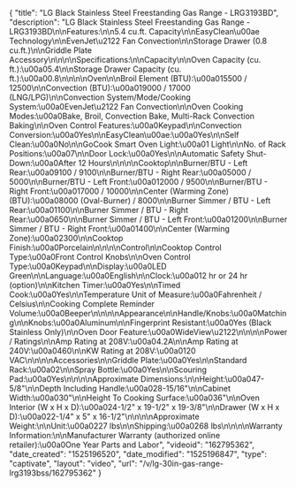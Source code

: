 {
    "title": "LG Black Stainless Steel Freestanding Gas Range - LRG3193BD",
    "description": "LG Black Stainless Steel Freestanding Gas Range - LRG3193BD\n\nFeatures:\n\n5.4 cu.ft. Capacity\n\nEasyClean\u00ae Technology\n\nEvenJet\u2122 Fan Convection\n\nStorage Drawer (0.8 cu.ft.)\n\nGriddle Plate Accessory\n\n\n\nSpecifications:\n\nCapacity\n\nOven Capacity (cu. ft.):\u00a05.4\n\nStorage Drawer Capacity (cu. ft.):\u00a00.8\n\n\n\nOven\n\nBroil Element (BTU):\u00a015500 \/ 12500\n\nConvection (BTU):\u00a019000 \/ 17000 (LNG\/LPG)\n\nConvection System\/Mode\/Cooking System:\u00a0EvenJet\u2122 Fan Convection\n\nOven Cooking Modes:\u00a0Bake, Broil, Convection Bake, Multi-Rack Convection Baking\n\nOven Control Features:\u00a0Keypad\n\nConvection Conversion:\u00a0Yes\n\nEasyClean\u00ae:\u00a0Yes\n\nSelf Clean:\u00a0No\n\nGoCook Smart Oven Light:\u00a01 Light\n\nNo. of Rack Positions:\u00a07\n\nDoor Lock:\u00a0Yes\n\nAutomatic Safety Shut-Down:\u00a0After 12 Hours\n\n\n\nCooktop\n\nBurner\/BTU - Left Rear:\u00a09100 \/ 9100\n\nBurner\/BTU - Right Rear:\u00a05000 \/ 5000\n\nBurner\/BTU - Left Front:\u00a012000 \/ 9500\n\nBurner\/BTU - Right Front:\u00a017000 \/ 10000\n\nCenter (Warming Zone) (BTU):\u00a08000 (Oval-Burner) \/ 8000\n\nBurner Simmer \/ BTU - Left Rear:\u00a01100\n\nBurner Simmer \/ BTU - Right Rear:\u00a0650\n\nBurner Simmer \/ BTU - Left Front:\u00a01200\n\nBurner Simmer \/ BTU - Right Front:\u00a01400\n\nCenter (Warming Zone):\u00a02300\n\nCooktop Finish:\u00a0Porcelain\n\n\n\nControl\n\nCooktop Control Type:\u00a0Front Control Knobs\n\nOven Control Type:\u00a0Keypad\n\nDisplay:\u00a0LED Green\n\nLanguage:\u00a0English\n\nClock:\u00a012 hr or 24 hr (option)\n\nKitchen Timer:\u00a0Yes\n\nTimed Cook:\u00a0Yes\n\nTemperature Unit of Measure:\u00a0Fahrenheit \/ Celsius\n\nCooking Complete Reminder Volume:\u00a0Beeper\n\n\n\nAppearance\n\nHandle\/Knobs:\u00a0Matching\n\nKnobs:\u00a0Aluminum\n\nFingerprint Resistant:\u00a0Yes (Black Stainless Only)\n\nOven Door Feature:\u00a0WideView\u2122\n\n\n\nPower \/ Ratings\n\nAmp Rating at 208V:\u00a04.2A\n\nAmp Rating at 240V:\u00a0460\n\nKW Rating at 208V:\u00a0120 VAC\n\n\n\nAccessories\n\nGriddle Plate:\u00a0Yes\n\nStandard Rack:\u00a02\n\nSpray Bottle:\u00a0Yes\n\nScouring Pad:\u00a0Yes\n\n\n\nApproximate Dimensions:\n\nHeight:\u00a047-5\/8\"\n\nDepth Including Handle:\u00a028-15\/16\"\n\nCabinet Width:\u00a030\"\n\nHeight To Cooking Surface:\u00a036\"\n\nOven Interior (W x H x D):\u00a024-1\/2\" x 19-1\/2\" x 19-3\/8\"\n\nDrawer (W x H x D):\u00a022-1\/4\" x 5\" x 16-1\/2\"\n\n\n\nApproximate Weight:\n\nUnit:\u00a0227 lbs\n\nShipping:\u00a0268 lbs\n\n\n\nWarranty Information:\n\nManufacturer Warranty (authorized online retailer):\u00a0One Year Parts and Labor",
    "videoid": "162795362",
    "date_created": "1525196520",
    "date_modified": "1525196847",
    "type": "captivate",
    "layout": "video",
    "url": "\/v\/lg-30in-gas-range-lrg3193bss\/162795362"
}